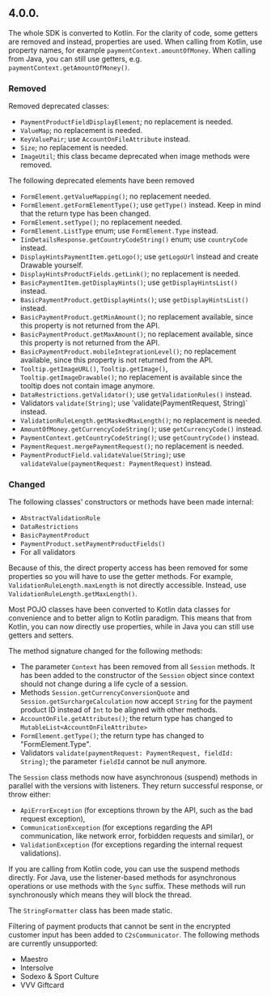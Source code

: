 ## 4.0.0.

The whole SDK is converted to Kotlin. For the clarity of code, some getters are removed and
instead, properties are used.
When calling from Kotlin, use property names, for example `paymentContext.amountOfMoney`.
When calling from Java, you can still use getters, e.g. `paymentContext.getAmountOfMoney()`.

### Removed

Removed deprecated classes:

* `PaymentProductFieldDisplayElement`; no replacement is needed.
* `ValueMap`; no replacement is needed.
* `KeyValuePair`; use `AccountOnFileAttribute` instead.
* `Size`; no replacement is needed.
* `ImageUtil`; this class became deprecated when image methods were removed.

The following deprecated elements have been removed

* `FormElement.getValueMapping()`; no replacement needed.
* `FormElement.getFormElementType()`; use `getType()` instead. Keep in mind that the return
  type has been changed.
* `FormElement.setType()`; no replacement needed.
* `FormElement.ListType` enum; use `FormElement.Type` instead.
* `IinDetailsResponse.getCountryCodeString()` enum; use `countryCode` instead.
* `DisplayHintsPaymentItem.getLogo()`; use `getLogoUrl` instead and create Drawable yourself.
* `DisplayHintsProductFields.getLink()`; no replacement is needed.
* `BasicPaymentItem.getDisplayHints()`; use `getDisplayHintsList()` instead.
* `BasicPaymentProduct.getDisplayHints()`; use `getDisplayHintsList()` instead.
* `BasicPaymentProduct.getMinAmount()`; no replacement available, since this property is not
  returned from the API.
* `BasicPaymentProduct.getMaxAmount()`; no replacement available, since this property is not
  returned from the API.
* `BasicPaymentProduct.mobileIntegrationLevel()`; no replacement available, since this property
  is not returned from the API.
* `Tooltip.getImageURL()`, `Tooltip.getImage()`, `Tooltip.getImageDrawable()`; no replacement is
  available since the tooltip does not contain image anymore.
* `DataRestrictions.getValidator()`; use `getValidationRules()` instead.
* Validators `validate(String)`; use 'validate(PaymentRequest, String)` instead.
* `ValidationRuleLength.getMaskedMaxLength()`; no replacement is needed.
* `AmountOfMoney.getCurrencyCodeString()`; use `getCurrencyCode()` instead.
* `PaymentContext.getCountryCodeString()`; use `getCountryCode()` instead.
* `PaymentRequest.mergePaymentRequest()`; no replacement is needed.
* `PaymentProductField.validateValue(String)`; use `validateValue(paymentRequest: PaymentRequest)`
  instead.

### Changed

The following classes' constructors or methods have been made internal:

* `AbstractValidationRule`
* `DataRestrictions`
* `BasicPaymentProduct`
* `PaymentProduct.setPaymentProductFields()`
* For all validators

Because of this, the direct property access has been removed for some properties so you will have to use the getter
methods. For example, `ValidationRuleLength.maxLength` is not directly accessible. Instead, use
`ValidationRuleLength.getMaxLength()`.

Most POJO classes have been converted to Kotlin data classes for convenience and to better align
to Kotlin paradigm. This means that from Kotlin, you can now directly use properties, while in Java
you can still use getters and setters.

The method signature changed for the following methods:

* The parameter `Context` has been removed from all `Session` methods. It has been added to the constructor of
  the `Session` object since context should not change during a life cycle of a session.
* Methods `Session.getCurrencyConversionQuote` and `Session.getSurchargeCalculation` now accept `String` for the
  payment product ID instead of `Int` to be aligned with other methods.
* `AccountOnFile.getAttributes()`; the return type has changed to `MutableList<AccountOnFileAttribute>`
* `FormElement.getType()`; the return type has changed to "FormElement.Type".
* Validators `validate(paymentRequest: PaymentRequest, fieldId: String)`; the parameter `fieldId` cannot
  be null anymore.

The `Session` class methods now have asynchronous (suspend) methods in parallel with the versions with
listeners. They return successful response, or throw either:

* `ApiErrorException` (for exceptions thrown by the API, such as the bad request exception),
* `CommunicationException` (for exceptions regarding the API communication, like network error,
  forbidden requests and similar), or
* `ValidationException` (for exceptions regarding the internal request validations).

If you are calling from Kotlin code, you can use the suspend methods directly. For Java, use the
listener-based methods for asynchronous operations or use methods with the `Sync` suffix. These methods
will run synchronously which means they will block the thread.

The `StringFormatter` class has been made static.

Filtering of payment products that cannot be sent in the encrypted customer input has been added to
`C2sCommunicator`. The following methods are currently unsupported:

* Maestro
* Intersolve
* Sodexo & Sport Culture
* VVV Giftcard
